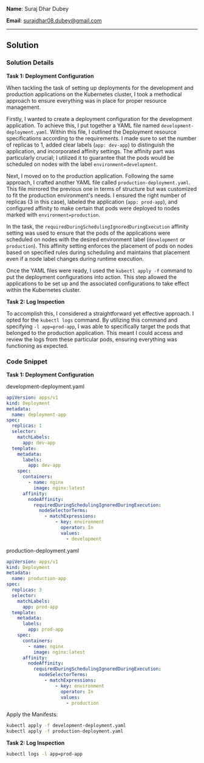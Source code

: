 
**Name**: Suraj Dhar Dubey

**Email**: surajdhar08.dubey@gmail.com

---

## Solution

### Solution Details

**Task 1: Deployment Configuration**

When tackling the task of setting up deployments for the development and production applications on the Kubernetes cluster, I took a methodical approach to ensure everything was in place for proper resource management.

Firstly, I wanted to create a deployment configuration for the development application. To achieve this, I put together a YAML file named `development-deployment.yaml`. Within this file, I outlined the Deployment resource specifications according to the requirements. I made sure to set the number of replicas to 1, added clear labels (`app: dev-app`) to distinguish the application, and incorporated affinity settings. The affinity part was particularly crucial; I utilized it to guarantee that the pods would be scheduled on nodes with the label `environment=development`.

Next, I moved on to the production application. Following the same approach, I crafted another YAML file called `production-deployment.yaml`. This file mirrored the previous one in terms of structure but was customized to fit the production environment's needs. I ensured the right number of replicas (3 in this case), labeled the application (`app: prod-app`), and configured affinity to make certain that pods were deployed to nodes marked with `environment=production`.

In the task, the `requiredDuringSchedulingIgnoredDuringExecution` affinity setting was used to ensure that the pods of the applications were scheduled on nodes with the desired environment label (`development` or `production`). This affinity setting enforces the placement of pods on nodes based on specified rules during scheduling and maintains that placement even if a node label changes during runtime execution.

Once the YAML files were ready, I used the `kubectl apply -f` command to put the deployment configurations into action. This step allowed the applications to be set up and the associated configurations to take effect within the Kubernetes cluster.

**Task 2: Log Inspection**

To accomplish this, I considered a straightforward yet effective approach. I opted for the `kubectl logs` command. By utilizing this command and specifying `-l app=prod-app`, I was able to specifically target the pods that belonged to the production application. This meant I could access and review the logs from these particular pods, ensuring everything was functioning as expected.

### Code Snippet
**Task 1: Deployment Configuration**

development-deployment.yaml
```yaml
apiVersion: apps/v1
kind: Deployment
metadata:
  name: deployment-app
spec:
  replicas: 1
  selector:
    matchLabels:
      app: dev-app
  template:
    metadata:
      labels:
        app: dev-app
    spec:
      containers:
        - name: nginx
          image: nginx:latest
      affinity:
        nodeAffinity:
          requiredDuringSchedulingIgnoredDuringExecution:
            nodeSelectorTerms:
              - matchExpressions:
                  - key: environment
                    operator: In
                    values:
                      - development
```

production-deployment.yaml
```yaml
apiVersion: apps/v1
kind: Deployment
metadata:
  name: production-app
spec:
  replicas: 3
  selector:
    matchLabels:
      app: prod-app
  template:
    metadata:
      labels:
        app: prod-app
    spec:
      containers:
        - name: nginx
          image: nginx:latest
      affinity:
        nodeAffinity:
          requiredDuringSchedulingIgnoredDuringExecution:
            nodeSelectorTerms:
              - matchExpressions:
                  - key: environment
                    operator: In
                    values:
                      - production
```

Apply the Manifests:
```bash
kubectl apply -f development-deployment.yaml
kubectl apply -f production-deployment.yaml
```
**Task 2: Log Inspection**
```bash
kubectl logs -l app=prod-app
```